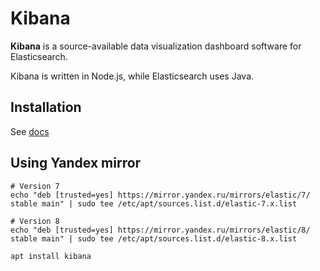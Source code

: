 # Kibana

**Kibana** is a source-available data visualization dashboard software for Elasticsearch.

Kibana is written in Node.js, while Elasticsearch uses Java.

## Installation

See [docs](https://www.elastic.co/guide/en/kibana/current/introduction.html)

## Using Yandex mirror

```
# Version 7
echo "deb [trusted=yes] https://mirror.yandex.ru/mirrors/elastic/7/ stable main" | sudo tee /etc/apt/sources.list.d/elastic-7.x.list

# Version 8
echo "deb [trusted=yes] https://mirror.yandex.ru/mirrors/elastic/8/ stable main" | sudo tee /etc/apt/sources.list.d/elastic-8.x.list

apt install kibana
```
